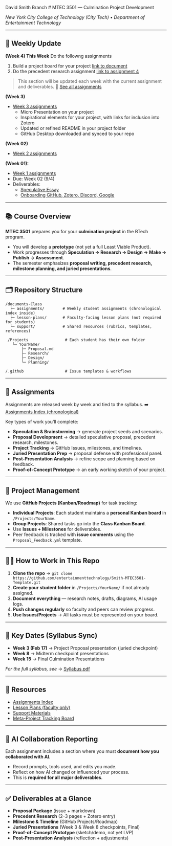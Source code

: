 David Smith Branch # MTEC 3501 — Culmination Project Development

*New York City College of Technology (City Tech) • Department of Entertainment Technology*

---

## 📌 Weekly Update

**(Week 4) This Week**
Do the followng assignments
1. Build a project board for your project [link to document](./documents-Class/03_ProjectTracking/Project-Board-Creation.md)  
2. Do the precedent research assignment [link to assignment 4](./assignments/Week%204.md)

> This section will be updated each week with the current assignment and deliverables.
> 🔗 [See all assignments](./assignments)

**(Week 3)**
* [Week 3 assignments](./assignments/week03/03_Assignment_due_Week_04.md)
  - Micro Presentation on your project
  - Inspirational elements for your project, with links for inclusion into Zotero
  - Updated or refined README in your project folder
  - GitHub Desktop downloaded and synced to your repo

**(Week 02)**
* [Week 2 assignments](./assignments/week02/Brainstorming%20Assignment%20Week%2002.md)

**(Week 01):**

* [Week 1 assignments](./assignments/week01)
* Due: Week 02 (9/4)
* Deliverables:
  * [Speculative Essay](./assignments/week01/01_Speculative_Reflection_Assignment.md)
  * [Onboarding GitHub, Zotero, Discord, Google](./assignments/week01/01-Student_onboarding.md)

---

## 📚 Course Overview

**MTEC 3501** prepares you for your **culmination project** in the BTech program.

* You will develop a **prototype** (not yet a full Least Viable Product).
* Work progresses through **Speculation → Research → Design → Make → Publish → Assessment**.
* The semester emphasizes **proposal writing, precedent research, milestone planning, and juried presentations**.

---

## 🗂️ Repository Structure

```
/documents-Class
  ├─ assignments/        # Weekly student assignments (chronological index inside)
  ├─ lesson-plans/       # Faculty-facing lesson plans (not required for students)
  └─ support/            # Shared resources (rubrics, templates, references)

 /Projects                # Each student has their own folder
   └─ YourName/
       ├─ Proposal.md
       ├─ Research/
       ├─ Design/
       └─ Planning/

/.github                  # Issue templates & workflows
```

---

## 📝 Assignments

Assignments are released week by week and tied to the syllabus.
➡️ [Assignments Index (chronological)](documents-Class/assignments/README.md)

Key types of work you’ll complete:

* **Speculation & Brainstorming** → generate project seeds and scenarios.
* **Proposal Development** → detailed speculative proposal, precedent research, milestones.
* **Project Tracking** → GitHub Issues, milestones, and timelines.
* **Juried Presentation Prep** → proposal defense with professional panel.
* **Post-Presentation Analysis** → refine scope and planning based on feedback.
* **Proof-of-Concept Prototype** → an early working sketch of your project.

---

## 🧰 Project Management

We use **GitHub Projects (Kanban/Roadmap)** for task tracking:

* **Individual Projects**: Each student maintains a **personal Kanban board** in `/Projects/YourName`.
* **Group Projects**: Shared tasks go into the **Class Kanban Board**.
* Use **Issues + Milestones** for deliverables.
* Peer feedback is tracked with **issue comments** using the `Proposal_Feedback.yml` template.

---

## 🧑‍💻 How to Work in This Repo

1. **Clone the repo** → `git clone https://github.com/entertainmenttechnology/Smith-MTEC3501-Template.git`
2. **Create your student folder** in `/Projects/YourName/` if not already assigned.
3. **Document everything** — research notes, drafts, diagrams, AI usage logs.
4. **Push changes regularly** so faculty and peers can review progress.
5. **Use Issues/Projects** → All tasks must be represented on your board.

---

## 📆 Key Dates (Syllabus Sync)

* **Week 3 (Feb 17)** → Project Proposal presentation (juried checkpoint)
* **Week 8** → Midterm checkpoint presentations
* **Week 15** → Final Culmination Presentations

*For the full syllabus, see* → [Syllabus.pdf](documents-Class/Syllabus.pdf)

---

## 📎 Resources

* [Assignments Index](documents-Class/assignments/README.md)
* [Lesson Plans (faculty only)](documents-Class/lesson-plans/)
* [Support Materials](documents-Class/support/)
* [Meta-Project Tracking Board](https://github.com/orgs/CHI-CityTech/projects/)

---

## 🤝 AI Collaboration Reporting

Each assignment includes a section where you must **document how you collaborated with AI**.

* Record prompts, tools used, and edits you made.
* Reflect on how AI changed or influenced your process.
* This is **required for all major deliverables**.

---

## ✅ Deliverables at a Glance

* **Proposal Package** (issue + markdown)
* **Precedent Research** (2–3 pages + Zotero entry)
* **Milestone & Timeline** (GitHub Projects/Roadmap)
* **Juried Presentations** (Week 3 & Week 8 checkpoints, Final)
* **Proof-of-Concept Prototype** (sketch/demo, not yet LVP)
* **Post-Presentation Analysis** (reflection + adjustments)
